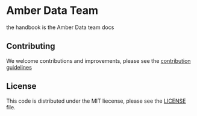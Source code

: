 # Amber Data Team
the handbook is the Amber Data team docs

## Contributing

We welcome contributions and improvements, please see the [contribution guidelines](CONTRIBUTING)

## License
This code is distributed under the MIT liecense, please see the [LICENSE](LICENSE) file.